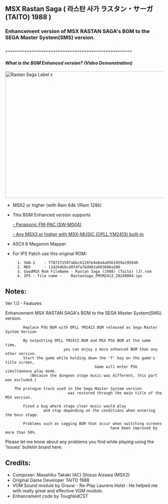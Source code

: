 ## MSX Rastan Saga ( 라스탄 사가 ラスタン・サーガ (TAITO) 1988 ) 
### Enhancement version of MSX RASTAN SAGA's BGM to the SEGA Master System(SMS) version. 
### -----------------------------------------------------


#### *What is the BGM Enhanced version? (Video Demonstration)*

<a data-flickr-embed="true" href="https://youtu.be/PsoX16iqG1c?si=kDK4z3t2kq1uEvcM" title="Rastan Saga Label x"><img src="https://live.staticflickr.com/65535/53894790726_d2f38596e8_z.jpg" width="640" height="406" alt="Rastan Saga Label x"/></a>

- MSX2 or higher (with Ram 64k VRam 128k) 
	
- This BGM Enhanced version supports 

	[- Panasonic FM-PAC (SW-M004)](https://www.msx.org/wiki/Panasoft_SW-M004) 
     
	[- Any MSX2 or higher with MSX-MUSIC (OPLL YM2413) built-in](https://www.msx.org/wiki/MSX-MUSIC)
			    

- ASCII 8 Megarom Mapper
	
- For IPS Patch use this original ROM:

		1. SHA-1	- f787271597abbcb1297e4e8a4a9561959a195649
		2. MD5	  	- 114264bbcd0fdfa7bd083a983606a200
		3. GoodMSX Rom FileName - Rastan Saga (1988) (Taito) (J).rom
		4. IPS - file name - 	RastanSaga_FMYM2413_20240804.ips  
					

## Notes:

Ver 1.0 - Features 

Enhancement MSX RASTAN SAGA's BGM to the SEGA Master System(SMS) version.

            Replace PSG BGM with OPLL YM2413 BGM released as Sega Master System Version

            By outputting OPLL YM2413 BGM and MSX PSG BGM at the same time, 
                              you can enjoy a more enhanced BGM than any other version.
            Start the game while holding down the 'f' key on the game's title screen,
                                            Game will enter PSG simultaneous play mode.
               (Because the dungeon stage music was different, this part was excluded.)

	    The prologue track used in the Sega Master System version 
                                was restored through the main title of the MSX version.
     
            Fixed a bug where stage clear music would play 
                     and stop depending on the conditions when entering the boss stage.
                
            Problems such as sagging BGM that occur when switching screens 
                                                   have been improved by more than 50%.




Please let me know about any problems you find while playing using the 'Issues' bulletin board here.
    	

## Credits:

- Composer: Masahiko Takaki (AC) Shizuo Aizawa (MSX2)
- Original Game Developer TAITO 1988
- VGM Sound module by Grauw - Re-Play
  Laurens Holst : He helped me with really great and effective VGM module.
- Enhancement code by ToughkidCST 

